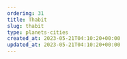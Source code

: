 ```yaml
---
ordering: 31
title: Thabit
slug: thabit
type: planets-cities
created_at: 2023-05-21T04:10:20+00:00
updated_at: 2023-05-21T04:10:20+00:00
---
```


